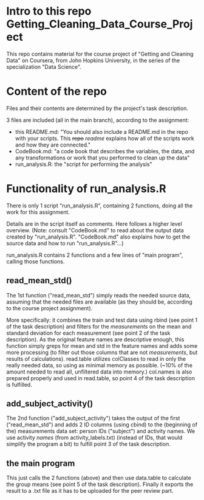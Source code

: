 # Intro to this repo Getting_Cleaning_Data_Course_Project

This repo contains material for the course project of "Getting and Cleaning Data" on Coursera,
from John Hopkins University, in the series of the specialization "Data Science".

# Content of the repo

Files and their contents are determined by the project's task description.

3 files are included (all in the main branch), according to the assignment:
* this README.md: "You should also include a README.md in the repo with your scripts. This ~~repo~~ _readme_ explains how all of the scripts work and how they are connected."
* CodeBook.md: "a code book that describes the variables, the data, and any transformations or work that you performed to clean up the data"
* run_analysis.R: the "script for performing the analysis"

# Functionality of run_analysis.R

There is only 1 script "run_analysis.R", containing 2 functions, doing all the work for this assignment.

Details are in the script itself as comments. Here follows a higher level overview.
(Note: consult "CodeBook.md" to read about the output data created by "run_analysis.R".
"CodeBook.md" also explains how to get the source data and how to run "run_analysis.R"...)

run_analysis.R contains 2 functions and a few lines of "main program", calling those functions.

## read_mean_std()

The 1st function ("read_mean_std") simply reads the needed source data, assuming that the needed files are available
(as they should be, according to the course project assignment).

More specifically: it combines the train and test data using rbind (see point 1 of the task description) and
filters for the _measurements_ on the mean and standard deviation for each measurement (see point 2 of the task description). As the original feature names are descriptive enough, this function simply greps for mean and std
in the feature names and adds some more processing (to filter out those columns that are not _measurements_, but results of calculations).
read.table utilizes colClasses to read in only the really needed data, so using as minimal memory as possible. (~10% of the amount needed to read all, unfiltered data into memory.)
col.names is also prepared properly and used in read.table, so point 4 of the task description is fulfilled.

## add_subject_activity()

The 2nd function ("add_subject_activity") takes the output of the first ("read_mean_std") and adds 2 ID columns (using cbind) to the (beginning of the) measurements data set: person IDs ("subject") and activity names. We use activity _names_ (from activity_labels.txt) (instead of IDs, that would simplify the program a bit) to fulfill point 3 of the task description.

## the main program

This just calls the 2 functions (above) and then use data.table to calculate the group means (see point 5 of the task description).
Finally it exports the result to a .txt file as it has to be uploaded for the peer review part.
